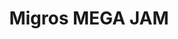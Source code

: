 ---
inv_num: 2005-028
add_credit:
url: 2005-028-migros-nintendo-mega-jam
title: Migros MEGA JAM
year: '2005'
display_year: '2005'
medium: Sharpie on CDs.
dims:
pitch: "Free CD given away during exhibition. Edition unknown. \n"
ps: |-
  ​​For a few years, 4 every show I did I had free CD takeaways with music on them (or were they 5$?, I can't remember). This CD was both given away, and played during a show I

  did at the Migros museum in 2005. The music was an improvisation on a Nintendo NES music sequencer I was working on at the time, and which would eventually power the music in a vid I made that year called Super Mario Movie.&nbsp; :)
live_url:
youtube:
related_code:
subheading:
download:
commission:
related: "[20] 2005-001 Super Mario Movie - supermariomovie"
layout: things-i-made
---